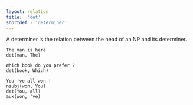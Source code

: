 ```yaml
---
layout: relation
title:  'det'
shortdef : 'determiner'
---
```


A determiner is the relation between the head of an NP and its determiner. 

~~~ sdparse
The man is here
det(man, The)
~~~

~~~ sdparse
Which book do you prefer ?
det(book, Which)
~~~

~~~ sdparse
You 've all won !
nsubj(won, You)
det(You, all)
aux(won, 've)
~~~
<!-- Interlanguage links updated Čt lis 12 09:43:23 CET 2020 -->
